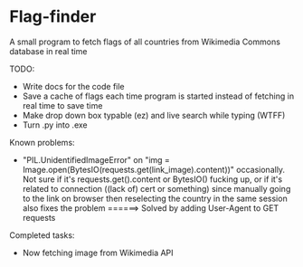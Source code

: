 # Flag-finder
A small program to fetch flags of all countries from Wikimedia Commons database in real time

TODO:
- Write docs for the code file
- Save a cache of flags each time program is started instead of fetching in real time to save time
- Make drop down box typable (ez) and live search while typing (WTFF)
- Turn .py into .exe

Known problems:
- "PIL.UnidentifiedImageError" on "img = Image.open(BytesIO(requests.get(link_image).content))" occasionally. Not sure if it's requests.get().content or BytesIO() fucking up, or if it's related to connection ((lack of) cert or something) since manually going to the link on browser then reselecting the country in the same session also fixes the problem ======> Solved by adding User-Agent to GET requests

Completed tasks:
- Now fetching image from Wikimedia API
